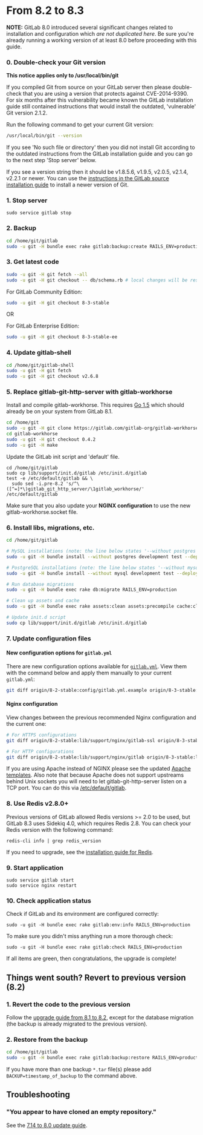 # From 8.2 to 8.3

**NOTE:** GitLab 8.0 introduced several significant changes related to
installation and configuration which *are not duplicated here*. Be sure you're
already running a working version of at least 8.0 before proceeding with this
guide.

### 0. Double-check your Git version

**This notice applies only to /usr/local/bin/git**

If you compiled Git from source on your GitLab server then please double-check
that you are using a version that protects against CVE-2014-9390. For six
months after this vulnerability became known the GitLab installation guide
still contained instructions that would install the outdated, 'vulnerable' Git
version 2.1.2.

Run the following command to get your current Git version:

```sh
/usr/local/bin/git --version
```

If you see 'No such file or directory' then you did not install Git according
to the outdated instructions from the GitLab installation guide and you can go
to the next step 'Stop server' below.

If you see a version string then it should be v1.8.5.6, v1.9.5, v2.0.5, v2.1.4,
v2.2.1 or newer. You can use the [instructions in the GitLab source
installation
guide](https://gitlab.com/gitlab-org/gitlab-ce/blob/master/doc/install/installation.md#1-packages-dependencies)
to install a newer version of Git.

### 1. Stop server

    sudo service gitlab stop

### 2. Backup

```bash
cd /home/git/gitlab
sudo -u git -H bundle exec rake gitlab:backup:create RAILS_ENV=production
```

### 3. Get latest code

```bash
sudo -u git -H git fetch --all
sudo -u git -H git checkout -- db/schema.rb # local changes will be restored automatically
```

For GitLab Community Edition:

```bash
sudo -u git -H git checkout 8-3-stable
```

OR

For GitLab Enterprise Edition:

```bash
sudo -u git -H git checkout 8-3-stable-ee
```

### 4. Update gitlab-shell

```bash
cd /home/git/gitlab-shell
sudo -u git -H git fetch
sudo -u git -H git checkout v2.6.8
```

### 5. Replace gitlab-git-http-server with gitlab-workhorse

Install and compile gitlab-workhorse. This requires [Go
1.5](https://golang.org/dl) which should already be on your system
from GitLab 8.1.

```bash
cd /home/git
sudo -u git -H git clone https://gitlab.com/gitlab-org/gitlab-workhorse.git
cd gitlab-workhorse
sudo -u git -H git checkout 0.4.2
sudo -u git -H make
```

Update the GitLab init script and 'default' file.

```
cd /home/git/gitlab
sudo cp lib/support/init.d/gitlab /etc/init.d/gitlab
test -e /etc/default/gitlab && \
  sudo sed -i.pre-8.2 's/^\([^=]*\)gitlab_git_http_server/\1gitlab_workhorse/' /etc/default/gitlab
```

Make sure that you also update your **NGINX configuration** to use
the new gitlab-workhorse.socket file.

### 6. Install libs, migrations, etc.

```bash
cd /home/git/gitlab

# MySQL installations (note: the line below states '--without postgres')
sudo -u git -H bundle install --without postgres development test --deployment

# PostgreSQL installations (note: the line below states '--without mysql')
sudo -u git -H bundle install --without mysql development test --deployment

# Run database migrations
sudo -u git -H bundle exec rake db:migrate RAILS_ENV=production

# Clean up assets and cache
sudo -u git -H bundle exec rake assets:clean assets:precompile cache:clear RAILS_ENV=production

# Update init.d script
sudo cp lib/support/init.d/gitlab /etc/init.d/gitlab
```

### 7. Update configuration files

#### New configuration options for `gitlab.yml`

There are new configuration options available for [`gitlab.yml`](config/gitlab.yml.example). View them with the command below and apply them manually to your current `gitlab.yml`:

```sh
git diff origin/8-2-stable:config/gitlab.yml.example origin/8-3-stable:config/gitlab.yml.example
```

#### Nginx configuration

View changes between the previous recommended Nginx configuration and the
current one:

```sh
# For HTTPS configurations
git diff origin/8-2-stable:lib/support/nginx/gitlab-ssl origin/8-3-stable:lib/support/nginx/gitlab-ssl

# For HTTP configurations
git diff origin/8-2-stable:lib/support/nginx/gitlab origin/8-3-stable:lib/support/nginx/gitlab
```

If you are using Apache instead of NGINX please see the updated [Apache templates].
Also note that because Apache does not support upstreams behind Unix sockets you
will need to let gitlab-git-http-server listen on a TCP port. You can do this
via [/etc/default/gitlab].

[Apache templates]: https://gitlab.com/gitlab-org/gitlab-recipes/tree/master/web-server/apache
[/etc/default/gitlab]: https://gitlab.com/gitlab-org/gitlab-ce/blob/8-3-stable/lib/support/init.d/gitlab.default.example#L34


### 8. Use Redis v2.8.0+

Previous versions of GitLab allowed Redis versions >= 2.0 to be used, but
GitLab 8.3 uses Sidekiq 4.0, which requires Redis 2.8. You can check your Redis version
with the following command:

    redis-cli info | grep redis_version

If you need to upgrade, see the [installation guide for Redis](https://gitlab.com/gitlab-org/gitlab-ce/blob/master/doc/install/installation.md#6-redis).

### 9. Start application

    sudo service gitlab start
    sudo service nginx restart

### 10. Check application status

Check if GitLab and its environment are configured correctly:

    sudo -u git -H bundle exec rake gitlab:env:info RAILS_ENV=production

To make sure you didn't miss anything run a more thorough check:

    sudo -u git -H bundle exec rake gitlab:check RAILS_ENV=production

If all items are green, then congratulations, the upgrade is complete!

## Things went south? Revert to previous version (8.2)

### 1. Revert the code to the previous version

Follow the [upgrade guide from 8.1 to 8.2](8.1-to-8.2.md), except for the
database migration (the backup is already migrated to the previous version).

### 2. Restore from the backup

```bash
cd /home/git/gitlab
sudo -u git -H bundle exec rake gitlab:backup:restore RAILS_ENV=production
```

If you have more than one backup `*.tar` file(s) please add `BACKUP=timestamp_of_backup` to the command above.

## Troubleshooting

### "You appear to have cloned an empty repository."

See the [7.14 to 8.0 update guide](7.14-to-8.0.md#troubleshooting).
